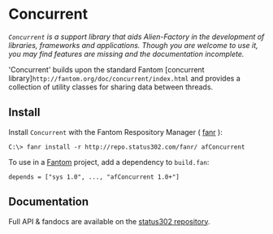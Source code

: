 # Concurrent

*`Concurrent` is a support library that aids Alien-Factory in the development of libraries, frameworks and applications.
Though you are welcome to use it, you may find features are missing and the documentation incomplete.*

'Concurrent' builds upon the standard Fantom [concurrent library]`http://fantom.org/doc/concurrent/index.html` and provides a collection of utility classes for sharing data between threads.



## Install

Install `Concurrent` with the Fantom Respository Manager ( [fanr](http://fantom.org/doc/docFanr/Tool.html#install) ):

    C:\> fanr install -r http://repo.status302.com/fanr/ afConcurrent

To use in a [Fantom](http://fantom.org/) project, add a dependency to `build.fan`:

    depends = ["sys 1.0", ..., "afConcurrent 1.0+"]



## Documentation

Full API & fandocs are available on the [status302 repository](http://repo.status302.com/doc/afConcurrent/#overview).
